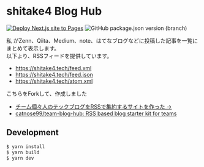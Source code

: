 # shitake4 Blog Hub
[![Deploy Next.js site to Pages](https://github.com/shitake4/shitake4.github.io/actions/workflows/nextjs.yml/badge.svg)](https://github.com/shitake4/shitake4.github.io/actions/workflows/nextjs.yml)
![GitHub package.json version (branch)](https://img.shields.io/github/package-json/v/shitake4/shitake4.github.io/main)

私 がZenn、Qiita、Medium、note、はてなブログなどに投稿した記事を一覧にまとめて表示します。  
以下より、RSSフィードを提供しています。
- https://shitake4.tech/feed.xml
- https://shitake4.tech/feed.json
- https://shitake4.tech/atom.xml

こちらをForkして、作成しました

- [チーム個々人のテックブログをRSSで集約するサイトを作った →](https://zenn.dev/catnose99/articles/cb72a73368a547756862)
- [catnose99/team-blog-hub: RSS based blog starter kit for teams](https://github.com/catnose99/team-blog-hub)


## Development
```bash
$ yarn install
$ yarn build
$ yarn dev
```
